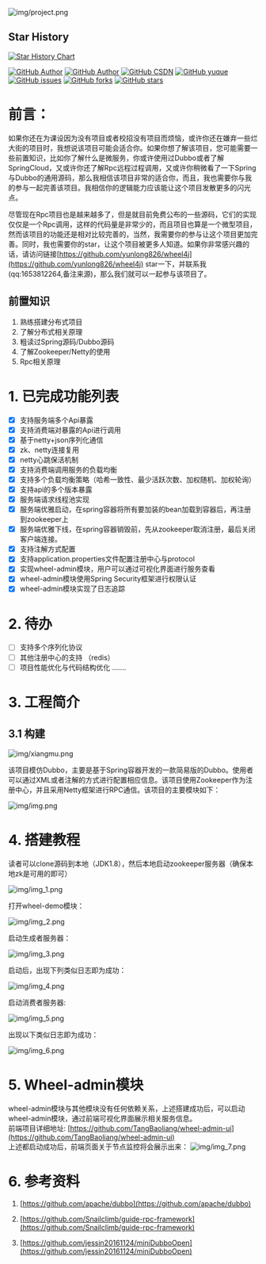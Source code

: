 ![img/project.png](img/project.png)
## Star History

[![Star History Chart](https://api.star-history.com/svg?repos=yunlong826/wheel4j&type=Date)](https://star-history.com/#yunlong826/wheel4j&Date)

[![GitHub Author](https://img.shields.io/badge/Author-longyun-red)](https://github.com/yunlong826)
[![GitHub Author](https://img.shields.io/badge/Author-TangBaoliang-red)](https://github.com/TangBaoliang)
[![GitHub CSDN](https://img.shields.io/badge/CSDN-longyun-red)](https://blog.csdn.net/weixin_45637300)
[![GitHub yuque](https://img.shields.io/badge/yuque-longyun-green)](https://www.yuque.com/longyun-eqokj)
[![GitHub issues](https://img.shields.io/github/issues/yunlong826/wheel4j)](https://github.com/yunlong826/wheel4j/issues)
[![GitHub forks](https://img.shields.io/github/forks/yunlong826/wheel4j)](https://github.com/yunlong826/wheel4j/network)
[![GitHub stars](https://img.shields.io/github/stars/yunlong826/wheel4j)](https://github.com/yunlong826/wheel4j/stargazers)
# 前言：
如果你还在为课设因为没有项目或者校招没有项目而烦恼，或许你还在嫌弃一些烂大街的项目时，我想说该项目可能会适合你。如果你想了解该项目，您可能需要一些前置知识，比如你了解什么是微服务，你或许使用过Dubbo或者了解SpringCloud，又或许你还了解Rpc远程过程调用，又或许你稍微看了一下Spring与Dubbo的通用源码，那么我相信该项目非常的适合你，而且，我也需要你与我的参与一起完善该项目。我相信你的逻辑能力应该能让这个项目发散更多的闪光点。

尽管现在Rpc项目也是越来越多了，但是就目前免费公布的一些源码，它们的实现仅仅是一个Rpc调用，这样的代码量是非常少的，而且项目也算是一个微型项目，然而该项目的功能还是相对比较完善的，当然，我需要你的参与让这个项目更加完善。同时，我也需要你的star，让这个项目被更多人知道。如果你非常感兴趣的话，请访问链接[https://github.com/yunlong826/wheel4j](https://github.com/yunlong826/wheel4j) star一下，并联系我(qq:1653812264,备注来源)，那么我们就可以一起参与该项目了。
## 前置知识
1. 熟练搭建分布式项目
2. 了解分布式相关原理
3. 粗读过Spring源码/Dubbo源码
4. 了解Zookeeper/Netty的使用
5. Rpc相关原理
# 1. 已完成功能列表
- [x] 支持服务端多个Api暴露
- [x] 支持消费端对暴露的Api进行调用
- [x] 基于netty+json序列化通信
- [x] zk、netty连接复用
- [x] netty心跳保活机制
- [x] 支持消费端调用服务的负载均衡
- [x] 支持多个负载均衡策略（哈希一致性、最少活跃次数、加权随机、加权轮询）
- [x] 支持api的多个版本暴露
- [x] 服务端请求线程池实现
- [x] 服务端优雅启动，在spring容器将所有要加装的bean加载到容器后，再注册到zookeeper上
- [x] 服务端优雅下线，在spring容器销毁前，先从zookeeper取消注册，最后关闭客户端连接。
- [x] 支持注解方式配置
- [x] 支持application.properties文件配置注册中心与protocol
- [x] 实现wheel-admin模块，用户可以通过可视化界面进行服务查看
- [x] wheel-admin模块使用Spring Security框架进行权限认证
- [x] wheel-admin模块实现了日志追踪
# 2. 待办
- [ ]  支持多个序列化协议
- [ ]  其他注册中心的支持 （redis）
- [ ]  项目性能优化与代码结构优化
  .......
# 3. 工程简介
## 3.1 构建
   ![img/xiangmu.png](img/xiangmu.png)

   该项目模仿Dubbo，主要是基于Spring容器开发的一款简易版的Dubbo。使用者可以通过XML或者注解的方式进行配置相应信息。该项目使用Zookeeper作为注册中心，并且采用Netty框架进行RPC通信。该项目的主要模块如下：

   ![img/img.png](img/img.png)
# 4. 搭建教程
   读者可以clone源码到本地（JDK1.8），然后本地启动zookeeper服务器（确保本地zk是可用的即可）

   ![img/img_1.png](img/img_1.png)


打开wheel-demo模块：

![img/img_2.png](img/img_2.png)

启动生成者服务器：

![img/img_3.png](img/img_3.png)

启动后，出现下列类似日志即为成功：

![img/img_4.png](img/img_4.png)

启动消费者服务器:

![img/img_5.png](img/img_5.png)

出现以下类似日志即为成功：

![img/img_6.png](img/img_6.png)

# 5. Wheel-admin模块
wheel-admin模块与其他模块没有任何依赖关系，上述搭建成功后，可以启动wheel-admin模块，通过前端可视化界面展示相关服务信息。<br />
前端项目详细地址: [https://github.com/TangBaoliang/wheel-admin-ui](https://github.com/TangBaoliang/wheel-admin-ui) <br />
上述都启动成功后，前端页面关于节点监控将会展示出来：
![img/img_7.png](img/img_7.png)

# 6. 参考资料
1. [https://github.com/apache/dubbo](https://github.com/apache/dubbo)

2. [https://github.com/Snailclimb/guide-rpc-framework](https://github.com/Snailclimb/guide-rpc-framework)

3. [https://github.com/jessin20161124/miniDubboOpen](https://github.com/jessin20161124/miniDubboOpen)
